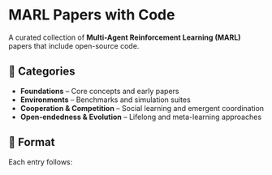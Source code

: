 # MARL Papers with Code

A curated collection of **Multi-Agent Reinforcement Learning (MARL)** papers that include open-source code.

## 🧠 Categories
- **Foundations** – Core concepts and early papers
- **Environments** – Benchmarks and simulation suites
- **Cooperation & Competition** – Social learning and emergent coordination
- **Open-endedness & Evolution** – Lifelong and meta-learning approaches

## 🔗 Format
Each entry follows:
